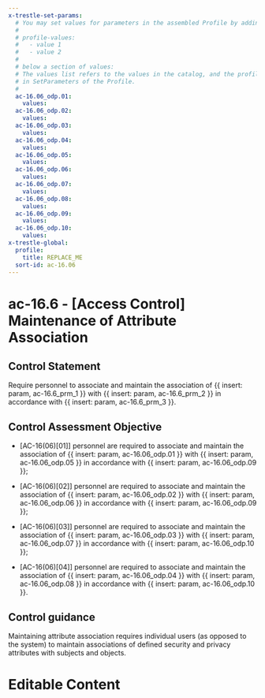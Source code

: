 ```yaml
---
x-trestle-set-params:
  # You may set values for parameters in the assembled Profile by adding
  #
  # profile-values:
  #   - value 1
  #   - value 2
  #
  # below a section of values:
  # The values list refers to the values in the catalog, and the profile-values represent values
  # in SetParameters of the Profile.
  #
  ac-16.06_odp.01:
    values:
  ac-16.06_odp.02:
    values:
  ac-16.06_odp.03:
    values:
  ac-16.06_odp.04:
    values:
  ac-16.06_odp.05:
    values:
  ac-16.06_odp.06:
    values:
  ac-16.06_odp.07:
    values:
  ac-16.06_odp.08:
    values:
  ac-16.06_odp.09:
    values:
  ac-16.06_odp.10:
    values:
x-trestle-global:
  profile:
    title: REPLACE_ME
  sort-id: ac-16.06
---
```


# ac-16.6 - \[Access Control\] Maintenance of Attribute Association

## Control Statement

Require personnel to associate and maintain the association of {{ insert: param, ac-16.6_prm_1 }} with {{ insert: param, ac-16.6_prm_2 }} in accordance with {{ insert: param, ac-16.6_prm_3 }}.

## Control Assessment Objective

- \[AC-16(06)[01]\] personnel are required to associate and maintain the association of {{ insert: param, ac-16.06_odp.01 }} with {{ insert: param, ac-16.06_odp.05 }} in accordance with {{ insert: param, ac-16.06_odp.09 }};

- \[AC-16(06)[02]\] personnel are required to associate and maintain the association of {{ insert: param, ac-16.06_odp.02 }} with {{ insert: param, ac-16.06_odp.06 }} in accordance with {{ insert: param, ac-16.06_odp.09 }};

- \[AC-16(06)[03]\] personnel are required to associate and maintain the association of {{ insert: param, ac-16.06_odp.03 }} with {{ insert: param, ac-16.06_odp.07 }} in accordance with {{ insert: param, ac-16.06_odp.10 }};

- \[AC-16(06)[04]\] personnel are required to associate and maintain the association of {{ insert: param, ac-16.06_odp.04 }} with {{ insert: param, ac-16.06_odp.08 }} in accordance with {{ insert: param, ac-16.06_odp.10 }}.

## Control guidance

Maintaining attribute association requires individual users (as opposed to the system) to maintain associations of defined security and privacy attributes with subjects and objects.

# Editable Content

<!-- Make additions and edits below -->
<!-- The above represents the contents of the control as received by the profile, prior to additions. -->
<!-- If the profile makes additions to the control, they will appear below. -->
<!-- The above markdown may not be edited but you may edit the content below, and/or introduce new additions to be made by the profile. -->
<!-- If there is a yaml header at the top, parameter values may be edited. Use --set-parameters to incorporate the changes during assembly. -->
<!-- The content here will then replace what is in the profile for this control, after running profile-assemble. -->
<!-- The current profile has no added parts for this control, but you may add new ones here. -->
<!-- Each addition must have a heading either of the form ## Control my_addition_name -->
<!-- or ## Part a. (where the a. refers to one of the control statement labels.) -->
<!-- "## Control" parts are new parts added after the statement part. -->
<!-- "## Part" parts are new parts added into the top-level statement part with that label. -->
<!-- Subparts may be added with nested hash levels of the form ### My Subpart Name -->
<!-- underneath the parent ## Control or ## Part being added -->
<!-- See https://ibm.github.io/compliance-trestle/tutorials/ssp_profile_catalog_authoring/ssp_profile_catalog_authoring for guidance. -->
